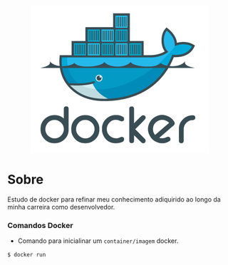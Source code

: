 <center>
    <img src="image/docker-logo.png"/>
</center>

# Sobre
Estudo de docker para refinar meu conhecimento adiquirido ao longo da minha carreira como desenvolvedor.

### Comandos Docker
- Comando para inicialinar um `container/imagem` docker.

```
$ docker run
```
